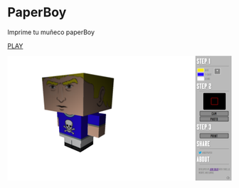 # PaperBoy
Imprime tu muñeco paperBoy

[PLAY](https://jerosoler.github.io/PaperBoy/)

![Demo](https://github.com/jerosoler/PaperBoy/raw/master/docs/PaperBoy.png)
